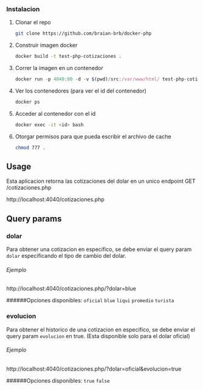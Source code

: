 ### Instalacion


1. Clonar el repo
   ```sh
   git clone https://github.com/braian-brb/docker-php
   ```
2. Construir imagen docker
   ```sh
   docker build -t test-php-cotizaciones .
   ```
3. Correr la imagen en un contenedor
   ```js
   docker run -p 4040:80 -d -v $(pwd)/src:/var/www/html/ test-php-cotizaciones
   ```
4. Ver los contenedores (para ver el id del contenedor)
   ```sh
   docker ps
   ```
5. Acceder al contenedor con el id
   ```sh
   docker exec -it <id> bash
   ```
6. Otorgar permisos para que pueda escribir el archivo de cache
   ```sh
   chmod 777 .
   ```


<!-- USAGE EXAMPLES -->
## Usage

Esta aplicacion retorna las cotizaciones del dolar en un unico endpoint GET /cotizaciones.php

http://localhost:4040/cotizaciones.php

## Query params

### dolar 
Para obtener una cotizacion en especifico, se debe enviar el query param `dolar` especificando el tipo de cambio del dolar.

###### Ejemplo
http://localhost:4040/cotizaciones.php/?dolar=blue

######Opciones disponibles:
`oficial`
`blue`
`liqui`
`promedio`
`turista`

### evolucion
Para obtener el historico de una cotizacion en especifico, se debe enviar el query param `evolucion` en true. (Esta disponible solo para el dolar oficial)

###### Ejemplo
http://localhost:4040/cotizaciones.php/?dolar=oficial&evolucion=true

######Opciones disponibles:
`true`
`false`